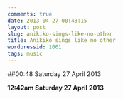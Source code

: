 ```yaml
---
comments: true
date: 2013-04-27 00:48:15
layout: post
slug: anikiko-sings-like-no-other
title: Anikiko sings like no other
wordpressid: 1061
tags: music
---
```


##00:48 Saturday 27 April 2013

**12:42am Saturday 27 April 2013**


